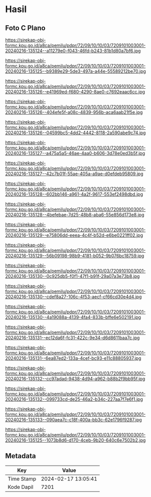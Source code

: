 # Hasil

## Foto C Plano

https://sirekap-obj-formc.kpu.go.id/a8ca/pemilu/pdpr/72/09/10/10/03/7209101003001-20240216-135124--a11279e0-f043-46fd-b243-81b1d80a7bf6.jpg

https://sirekap-obj-formc.kpu.go.id/a8ca/pemilu/pdpr/72/09/10/10/03/7209101003001-20240216-135125--b9389e29-5de3-497a-a44e-55589212be70.jpg

https://sirekap-obj-formc.kpu.go.id/a8ca/pemilu/pdpr/72/09/10/10/03/7209101003001-20240216-135126--e41969ed-f680-4290-8ae0-c7692eaac6cc.jpg

https://sirekap-obj-formc.kpu.go.id/a8ca/pemilu/pdpr/72/09/10/10/03/7209101003001-20240216-135126--404efe5f-a08c-4839-956b-aca6aab21f5e.jpg

https://sirekap-obj-formc.kpu.go.id/a8ca/pemilu/pdpr/72/09/10/10/03/7209101003001-20240216-135126--04599bc5-4dd2-4442-8118-2a590abe9c74.jpg

https://sirekap-obj-formc.kpu.go.id/a8ca/pemilu/pdpr/72/09/10/10/03/7209101003001-20240216-135127--a475a5a5-46ae-4aa0-b606-3d78e0ed3b5f.jpg

https://sirekap-obj-formc.kpu.go.id/a8ca/pemilu/pdpr/72/09/10/10/03/7209101003001-20240216-135127--42c7b01f-55ae-405a-a9ae-d0efdeb95809.jpg

https://sirekap-obj-formc.kpu.go.id/a8ca/pemilu/pdpr/72/09/10/10/03/7209101003001-20240216-135128--602bb146-a961-4a2f-9617-553ef2498dbd.jpg

https://sirekap-obj-formc.kpu.go.id/a8ca/pemilu/pdpr/72/09/10/10/03/7209101003001-20240216-135128--4befebae-7d25-48b8-aba6-55e856d173e8.jpg

https://sirekap-obj-formc.kpu.go.id/a8ca/pemilu/pdpr/72/09/10/10/03/7209101003001-20240216-135129--e75806dd-eeea-4c4f-b52d-e6be0221ff02.jpg

https://sirekap-obj-formc.kpu.go.id/a8ca/pemilu/pdpr/72/09/10/10/03/7209101003001-20240216-135129--56b09198-98b9-4181-b052-9b076bc18759.jpg

https://sirekap-obj-formc.kpu.go.id/a8ca/pemilu/pdpr/72/09/10/10/03/7209101003001-20240216-135130--0c925db5-f0f1-47f1-b91f-29a07a3e73b8.jpg

https://sirekap-obj-formc.kpu.go.id/a8ca/pemilu/pdpr/72/09/10/10/03/7209101003001-20240216-135130--cdef8a27-106c-4f53-aecf-cf66cd30e4d4.jpg

https://sirekap-obj-formc.kpu.go.id/a8ca/pemilu/pdpr/72/09/10/10/03/7209101003001-20240216-135130--4a19088a-4139-4fa4-833b-bffe6e502191.jpg

https://sirekap-obj-formc.kpu.go.id/a8ca/pemilu/pdpr/72/09/10/10/03/7209101003001-20240216-135131--ec12da6f-fc31-422c-9e34-d6d8611baa7c.jpg

https://sirekap-obj-formc.kpu.go.id/a8ca/pemilu/pdpr/72/09/10/10/03/7209101003001-20240216-135131--6ea87ed2-133a-4cef-bc93-e11c88805937.jpg

https://sirekap-obj-formc.kpu.go.id/a8ca/pemilu/pdpr/72/09/10/10/03/7209101003001-20240216-135132--cc97adad-9438-4d94-a962-b88b2f9bb95f.jpg

https://sirekap-obj-formc.kpu.go.id/a8ca/pemilu/pdpr/72/09/10/10/03/7209101003001-20240216-135132--099733cd-de25-46a2-b34c-227aa7f7e6f1.jpg

https://sirekap-obj-formc.kpu.go.id/a8ca/pemilu/pdpr/72/09/10/10/03/7209101003001-20240216-135133--090aea7c-c18f-400a-bb3c-62e1796f9287.jpg

https://sirekap-obj-formc.kpu.go.id/a8ca/pemilu/pdpr/72/09/10/10/03/7209101003001-20240216-135125--1073b8d6-d170-4ceb-9b20-640c6e7502b2.jpg


## Metadata

| Key        | Value               |
| ---------- | ------------------- |
| Time Stamp | 2024-02-17 13:05:41 |
| Kode Dapil | 7201                |



